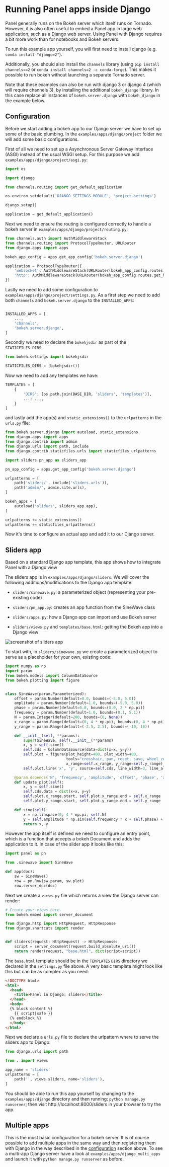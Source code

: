 # Running Panel apps inside Django

Panel generally runs on the Bokeh server which itself runs on Tornado. However, it is also often useful to embed a Panel app in large web application, such as a Django web server. Using Panel with Django requires a bit more work than for notebooks and Bokeh servers.

To run this example app yourself, you will first need to install django (e.g. `conda install "django=2"`).

Additionally, you should also install the `channels` library (using `pip install channels==2` or `conda install channels=2 -c conda-forge`). This makes it possible to run bokeh without launching a separate Tornado server.

Note that these examples can also be run with django 3 or django 4 (which will require channels 3), by installing the additional `bokeh_django` library. In this case replace all instances of `bokeh.server.django` with `bokeh_django` in the example below.

## Configuration

Before we start adding a bokeh app to our Django server we have to set up some of the basic plumbing. In the `examples/apps/django/project` folder we will add some basic configurations.

First of all we need to set up a Asynchronous Server Gateway Interface (ASGI) instead of the usual WSGI setup. For this purpose we add `examples/apps/django/project/asgi.py`:

```python
import os

import django

from channels.routing import get_default_application

os.environ.setdefault('DJANGO_SETTINGS_MODULE', 'project.settings')

django.setup()

application = get_default_application()
```


Next we need to ensure the routing is configured correctly to handle a bokeh server in `examples/apps/django/project/routing.py`:


```python
from channels.auth import AuthMiddlewareStack
from channels.routing import ProtocolTypeRouter, URLRouter
from django.apps import apps

bokeh_app_config = apps.get_app_config('bokeh.server.django')

application = ProtocolTypeRouter({
    'websocket': AuthMiddlewareStack(URLRouter(bokeh_app_config.routes.get_websocket_urlpatterns())),
    'http': AuthMiddlewareStack(URLRouter(bokeh_app_config.routes.get_http_urlpatterns())),
})
```

Lastly we need to add some configuration to `examples/apps/django/project/settings.py`. As a first step we need to add both `channels` and `bokeh.server.django` to the ``INSTALLED_APPS``:

```python

INSTALLED_APPS = [
    ...,
    'channels',
    'bokeh.server.django',
]
```

Secondly we need to declare the `bokehjsdir` as part of the `STATICFILES_DIRS`:

```python
from bokeh.settings import bokehjsdir

STATICFILES_DIRS = [bokehjsdir()]
```

Now we need to add any templates we have:

```python
TEMPLATES = [
    {
        'DIRS': [os.path.join(BASE_DIR, 'sliders', 'templates')],
        ...: ...,
    }
]
```

and lastly add the app(s) and `static_extensions()` to the `urlpatterns` in the `urls.py` file:

```python
from bokeh.server.django import autoload, static_extensions
from django.apps import apps
from django.contrib import admin
from django.urls import path, include
from django.contrib.staticfiles.urls import staticfiles_urlpatterns

import sliders.pn_app as sliders_app

pn_app_config = apps.get_app_config('bokeh.server.django')

urlpatterns = [
    path('sliders/', include('sliders.urls')),
    path('admin/', admin.site.urls),
]

bokeh_apps = [
    autoload("sliders", sliders_app.app),
]

urlpatterns += static_extensions()
urlpatterns += staticfiles_urlpatterns()
```

Now it's time to configure an actual app and add it to our Django server.

## Sliders app

Based on a standard Django app template, this app shows how to integrate Panel with a Django view

The sliders app is in `examples/apps/django/sliders`. We will cover the following additions/modifications to the Django app template:

  * `sliders/sinewave.py`: a parameterized object (representing your pre-existing code)

  * `sliders/pn_app.py`: creates an app function from the SineWave class

  * `sliders/apps.py`: how a Django app can import and use Bokeh server

  * `sliders/views.py` and `templates/base.html`: getting the Bokeh app into a Django view

![screenshot of sliders app](../../_static/sliders.png)

To start with, in `sliders/sinewave.py` we create a parameterized object to serve as a placeholder for your own, existing code:

```python
import numpy as np
import param
from bokeh.models import ColumnDataSource
from bokeh.plotting import figure


class SineWave(param.Parameterized):
    offset = param.Number(default=0.0, bounds=(-5.0, 5.0))
    amplitude = param.Number(default=1.0, bounds=(-5.0, 5.0))
    phase = param.Number(default=0.0, bounds=(0.0, 2 * np.pi))
    frequency = param.Number(default=1.0, bounds=(0.1, 5.1))
    N = param.Integer(default=200, bounds=(0, None))
    x_range = param.Range(default=(0, 4 * np.pi), bounds=(0, 4 * np.pi))
    y_range = param.Range(default=(-2.5, 2.5), bounds=(-10, 10))

    def __init__(self, **params):
        super(SineWave, self).__init__(**params)
        x, y = self.sine()
        self.cds = ColumnDataSource(data=dict(x=x, y=y))
        self.plot = figure(plot_height=400, plot_width=400,
                           tools="crosshair, pan, reset, save, wheel_zoom",
                           x_range=self.x_range, y_range=self.y_range)
        self.plot.line('x', 'y', source=self.cds, line_width=3, line_alpha=0.6)

    @param.depends('N', 'frequency', 'amplitude', 'offset', 'phase', 'x_range', 'y_range', watch=True)
    def update_plot(self):
        x, y = self.sine()
        self.cds.data = dict(x=x, y=y)
        self.plot.x_range.start, self.plot.x_range.end = self.x_range
        self.plot.y_range.start, self.plot.y_range.end = self.y_range

    def sine(self):
        x = np.linspace(0, 4 * np.pi, self.N)
        y = self.amplitude * np.sin(self.frequency * x + self.phase) + self.offset
        return x, y
```

However the app itself is defined we need to configure an entry point, which is a function that accepts a bokeh Document and adds the application to it. In case of the slider app it looks like this:

```python
import panel as pn

from .sinewave import SineWave

def app(doc):
    sw = SineWave()
    row = pn.Row(sw.param, sw.plot)
    row.server_doc(doc)
```

Next we create a ``views.py`` file which returns a view the Django server can render:

```python
# Create your views here.
from bokeh.embed import server_document

from django.http import HttpRequest, HttpResponse
from django.shortcuts import render


def sliders(request: HttpRequest) -> HttpResponse:
    script = server_document(request.build_absolute_uri())
    return render(request, "base.html", dict(script=script))
```

The `base.html` template should be in the `TEMPLATES` `DIRS` directory we declared in the `settings.py` file above. A very basic template might look like this but can be as complex as you need:

```html
<!DOCTYPE html>
<html>
  <head>
    <title>Panel in Django: sliders</title>
  </head>
  <body>
  {% block content %}
    {{ script|safe }}
  {% endblock %}
  </body>
</html>
```

Next we declare a `urls.py` file to declare the urlpattern where to serve the sliders app to Django:

```python
from django.urls import path

from . import views

app_name = 'sliders'
urlpatterns = [
    path('', views.sliders, name='sliders'),
]
```

You should be able to run this app yourself by changing to the `examples/apps/django` directory and then running: `python manage.py runserver`; then visit http://localhost:8000/sliders in your browser to try the app.

## Multiple apps

This is the most basic configuration for a bokeh server. It is of course possible to add multiple apps in the same way and then registering them with Django in the way described in the [configuration](#configuration) section above. To see a multi-app Django server have a look at ``examples/apps/django_multi_apps`` and launch it with `python manage.py runserver` as before.
